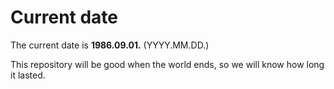 # Current date

The current date is **1986.09.01.** (YYYY.MM.DD.)

This repository will be good when the world ends, so we will know how long it lasted.
